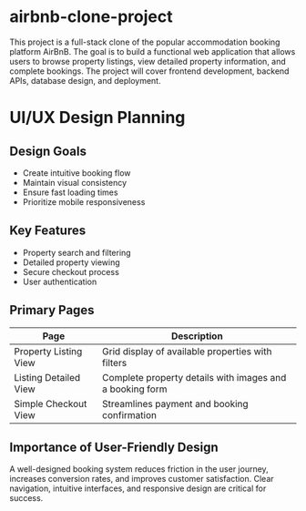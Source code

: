# airbnb-clone-project
This project is a full-stack clone of the popular accommodation booking platform AirBnB. The goal is to build a functional web application that allows users to browse property listings, view detailed property information, and complete bookings. The project will cover frontend development, backend APIs, database design, and deployment.
# UI/UX Design Planning
## Design Goals
- Create intuitive booking flow
- Maintain visual consistency
- Ensure fast loading times
- Prioritize mobile responsiveness
## Key Features
- Property search and filtering
- Detailed property viewing
- Secure checkout process
- User authentication
## Primary Pages

|Page|Description|
|----|-----------|
|Property Listing View|Grid display of available properties with filters|
|Listing Detailed View|Complete property details with images and a booking form|
|Simple Checkout View|Streamlines payment and booking confirmation|
## Importance of User-Friendly Design
A well-designed booking system reduces friction in the user journey, increases conversion rates, and improves customer satisfaction. Clear navigation, intuitive interfaces, and responsive design are critical for success.
